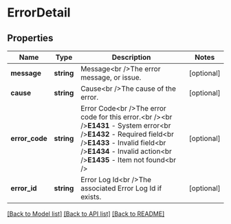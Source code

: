 # ErrorDetail

## Properties
Name | Type | Description | Notes
------------ | ------------- | ------------- | -------------
**message** | **string** | Message&lt;br /&gt;The error message, or issue. | [optional] 
**cause** | **string** | Cause&lt;br /&gt;The cause of the error. | [optional] 
**error_code** | **string** | Error Code&lt;br /&gt;The error code for this error.&lt;br /&gt;&lt;br /&gt;**E1431** - System error&lt;br /&gt;**E1432** - Required field&lt;br /&gt;**E1433** - Invalid field&lt;br /&gt;**E1434** - Invalid action&lt;br /&gt;**E1435** - Item not found&lt;br /&gt; | [optional] 
**error_id** | **string** | Error Log Id&lt;br /&gt;The associated Error Log Id if exists. | [optional] 

[[Back to Model list]](../README.md#documentation-for-models) [[Back to API list]](../README.md#documentation-for-api-endpoints) [[Back to README]](../README.md)


